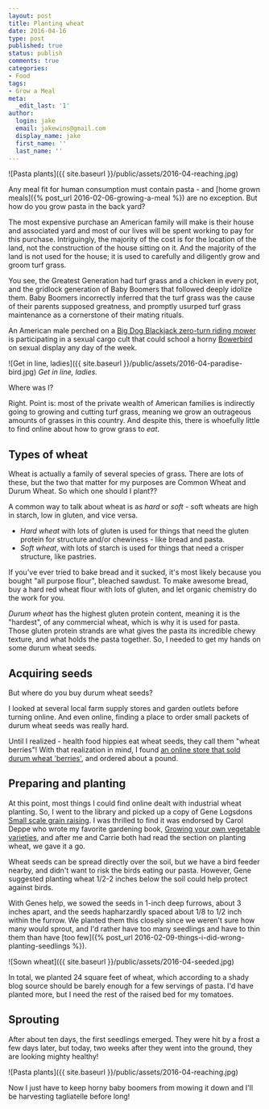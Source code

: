 ```yaml
---
layout: post
title: Planting wheat
date: 2016-04-16
type: post
published: true
status: publish
comments: true
categories:
- Food
tags:
- Grow a Meal
meta:
  _edit_last: '1'
author:
  login: jake
  email: jakewins@gmail.com
  display_name: jake
  first_name: ''
  last_name: ''
---
```

![Pasta plants]({{ site.baseurl }}/public/assets/2016-04-reaching.jpg)

Any meal fit for human consumption must contain pasta - and [home grown meals]({% post_url 2016-02-06-growing-a-meal %}) are no exception.
But how do you grow pasta in the back yard?

<!--more-->

The most expensive purchase an American family will make is their house and associated yard and most of our lives will be spent working to pay for this purchase.
Intriguingly, the majority of the cost is for the location of the land, not the construction of the house sitting on it.
And the majority of the land is not used for the house; it is used to carefully and diligently grow and groom turf grass.

You see, the Greatest Generation had turf grass and a chicken in every pot, and the gridlock generation of Baby Boomers that followed deeply idolize them.
Baby Boomers incorrectly inferred that the turf grass was the cause of their parents supposed greatness, and promptly usurped turf grass maintenance as a cornerstone of their mating rituals.

An American male perched on a [Big Dog Blackjack zero-turn riding mower](http://www.bigdogzeroturn.com/Products/blackjack) is participating in a sexual cargo cult that could school a horny [Bowerbird](https://en.wikipedia.org/wiki/Bowerbird) on sexual display any day of the week.

![Get in line, ladies]({{ site.baseurl }}/public/assets/2016-04-paradise-bird.jpg)
*Get in line, ladies.*

Where was I?

Right.
Point is: most of the private wealth of American families is indirectly going to growing and cutting turf grass, meaning we grow an outrageous amounts of grasses in this country. 
And despite this, there is whoefully little to find online about how to grow grass to *eat*.

## Types of wheat

Wheat is actually a family of several species of grass.
There are lots of these, but the two that matter for my purposes are Common Wheat and Durum Wheat.
So which one should I plant??

A common way to talk about wheat is as *hard* or *soft* - soft wheats are high in starch, low in gluten, and vice versa.

- *Hard wheat* with lots of gluten is used for things that need the gluten protein for structure and/or chewiness - like bread and pasta.
- *Soft wheat*, with lots of starch is used for things that need a crisper structure, like pastries.

If you've ever tried to bake bread and it sucked, it's most likely because you bought "all purpose flour", bleached sawdust.
To make awesome bread, buy a hard red wheat flour with lots of gluten, and let organic chemistry do the work for you.

*Durum wheat* has the highest gluten protein content, meaning it is the "hardest", of any commercial wheat, which is why it is used for pasta.
Those gluten protein strands are what gives the pasta its incredible chewy texture, and what holds the pasta together.
So, I needed to get my hands on some durum wheat seeds.


## Acquiring seeds

But where do you buy durum wheat seeds?

I looked at several local farm supply stores and garden outlets before turning online.
And even online, finding a place to order small packets of durum wheat seeds was really hard.

Until I realized - health food hippies eat wheat seeds, they call them "wheat berries"!
With that realization in mind, I found [an online store that sold durum wheat 'berries'](http://store.ramonafarms.com/KAVK-PILKAN-Hard-Wheat-Berries-Durum/productinfo/WHTBDU1/), and ordered about a pound.

## Preparing and planting

At this point, most things I could find online dealt with industrial wheat planting.
So, I went to the library and picked up a copy of Gene Logsdons [Small scale grain raising](http://www.amazon.com/Small-Scale-Grain-Raising-Processing-Nutritious/dp/1603580778/ref=sr_1_1?s=books&ie=UTF8&qid=1460828603&sr=1-1&keywords=growing+grains).
I was thrilled to find it was endorsed by Carol Deppe who wrote my favorite gardening book, [Growing your own vegetable varieties](http://www.amazon.com/Breed-Your-Own-Vegetable-Varieties/dp/1890132721/ref=sr_1_1?s=books&ie=UTF8&qid=1460828707&sr=1-1&keywords=your+own+vegetable+varieties), and after me and Carrie both had read the section on planting wheat, we gave it a go.

Wheat seeds can be spread directly over the soil, but we have a bird feeder nearby, and didn't want to risk the birds eating our pasta.
However, Gene suggested planting wheat 1/2-2 inches below the soil could help protect against birds.

With Genes help, we sowed the seeds in 1-inch deep furrows, about 3 inches apart,
and the seeds hapharzardly spaced about 1/8 to 1/2 inch within the furrow. 
We planted them this closely since we weren't sure how many would sprout, and I'd rather have too many seedlings and have to thin them than have [too few]({% post_url 2016-02-09-things-i-did-wrong-planting-seedlings %}).

![Sown wheat]({{ site.baseurl }}/public/assets/2016-04-seeded.jpg)

In total, we planted 24 square feet of wheat, which according to a shady blog source should be barely enough for a few servings of pasta. 
I'd have planted more, but I need the rest of the raised bed for my tomatoes.

## Sprouting

After about ten days, the first seedlings emerged.
They were hit by a frost a few days later, but today, two weeks after they went into the ground, they are looking mighty healthy!

![Pasta plants]({{ site.baseurl }}/public/assets/2016-04-reaching.jpg)

Now I just have to keep horny baby boomers from mowing it down and I'll be harvesting tagliatelle before long!
